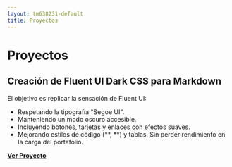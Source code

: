 ```yaml
---
layout: tm638231-default
title: Proyectos
---
```

# Proyectos

## Creación de Fluent UI Dark CSS para Markdown
El objetivo es replicar la sensación de Fluent UI:
- Respetando la tipografía "Segoe UI".
- Manteniendo un modo oscuro accesible.
- Incluyendo botones, tarjetas y enlaces con efectos suaves.
- Mejorando estilos de código (**, **) y tablas. Sin perder rendimiento en la carga del portafolio.

**[Ver Proyecto](/posts/20250402-Fluent-UI-Dark-Markdown.md)**
